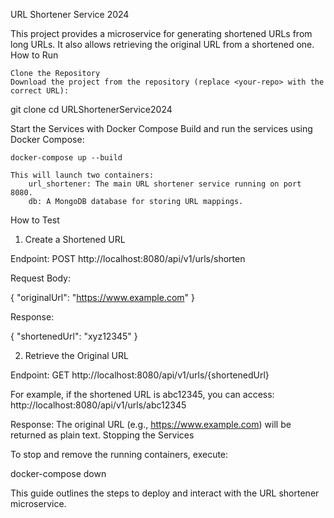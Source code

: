 URL Shortener Service 2024

This project provides a microservice for generating shortened URLs from long URLs. It also allows retrieving the original URL from a shortened one.
How to Run

    Clone the Repository
    Download the project from the repository (replace <your-repo> with the correct URL):

git clone <your-repo>
cd URLShortenerService2024

Start the Services with Docker Compose
Build and run the services using Docker Compose:

    docker-compose up --build

    This will launch two containers:
        url_shortener: The main URL shortener service running on port 8080.
        db: A MongoDB database for storing URL mappings.

How to Test
1. Create a Shortened URL

Endpoint:
POST http://localhost:8080/api/v1/urls/shorten

Request Body:

{
  "originalUrl": "https://www.example.com"
}

Response:

{
  "shortenedUrl": "xyz12345"
}

2. Retrieve the Original URL

Endpoint:
GET http://localhost:8080/api/v1/urls/{shortenedUrl}

For example, if the shortened URL is abc12345, you can access:
http://localhost:8080/api/v1/urls/abc12345

Response:
The original URL (e.g., https://www.example.com) will be returned as plain text.
Stopping the Services

To stop and remove the running containers, execute:

docker-compose down

This guide outlines the steps to deploy and interact with the URL shortener microservice.
